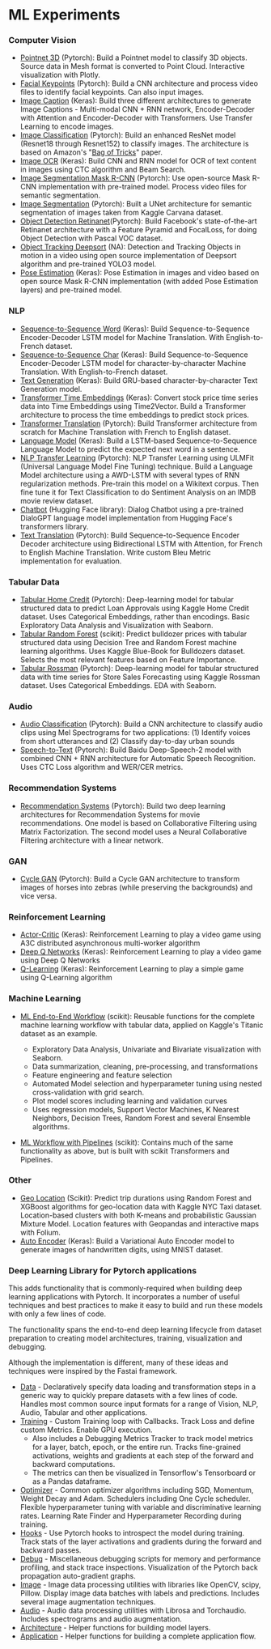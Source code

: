 # ML Experiments

### Computer Vision
- [Pointnet 3D](apps/3D%20Objects%20Pointnet.ipynb) (Pytorch): Build a Pointnet model to classify 3D objects. Source data in Mesh format is converted to Point Cloud. Interactive visualization with Plotly.
- [Facial Keypoints](apps/Facial%20Keypoints.ipynb) (Pytorch): Build a CNN architecture and process video files to identify facial keypoints. Can also input images.
- [Image Caption](apps/Image%20Caption.ipynb) (Keras): Build three different architectures to generate Image Captions - Multi-modal CNN + RNN network, Encoder-Decoder with Attention and Encoder-Decoder with Transformers. Use Transfer Learning to encode images.
- [Image Classification](apps/Image%20Classification.ipynb) (Pytorch): Build an enhanced ResNet model (Resnet18 through Resnet152) to classify images. The architecture is based on Amazon's "[Bag of Tricks](https://arxiv.org/pdf/1812.01187.pdf)" paper.
- [Image OCR](apps/Image%20OCR.ipynb) (Keras): Build CNN and RNN model for OCR of text content in images using CTC algorithm and Beam Search.
- [Image Segmentation Mask R-CNN](apps/Image%20Segmentation%20MaskRCNN.ipynb) (Pytorch): Use open-source Mask R-CNN implementation with pre-trained model. Process video files for semantic segmentation.
- [Image Segmentation](apps/Image%20Segmentation.ipynb) (Pytorch): Built a UNet architecture for semantic segmentation of images taken from Kaggle Carvana dataset.
- [Object Detection Retinanet](apps/Object%20Detection%20Retinanet.ipynb)(Pytorch): Build Facebook's state-of-the-art Retinanet architecture with a Feature Pyramid and FocalLoss, for doing Object Detection with Pascal VOC dataset.
- [Object Tracking Deepsort](apps/Object%20Tracking%20DeepSort.ipynb) (NA): Detection and Tracking Objects in motion in a video using open source implementation of Deepsort algorithm and pre-trained YOLO3 model.
- [Pose Estimation](apps/Pose%20Estimation%20Mask%20R-CNN%20with%20TF%201.ipynb) (Keras): Pose Estimation in images and video based on open source Mask R-CNN implementation (with added Pose Estimation layers) and pre-trained model.

### NLP
- [Sequence-to-Sequence Word](apps/Seq-to-Seq-Word.ipynb) (Keras): Build Sequence-to-Sequence Encoder-Decoder LSTM model for Machine Translation. With English-to-French dataset.
- [Sequence-to-Sequence Char](apps/Seq-to-Seq.ipynb) (Keras): Build Sequence-to-Sequence Encoder-Decoder LSTM model for character-by-character Machine Translation. With English-to-French dataset.
- [Text Generation](apps/Text%20Generation.ipynb) (Keras): Build GRU-based character-by-character Text Generation model.
- [Transformer Time Embeddings](apps/Transformer%20Time%20Embeddings.ipynb) (Keras): Convert stock price time series data into Time Embeddings using Time2Vector. Build a Transformer architecture to process the time embeddings to predict stock prices. 
- [Transformer Translation](apps/Transformer%20Translation.ipynb) (Pytorch): Build Transformer architecture from scratch for Machine Translation with French to English dataset.
- [Language Model](apps/Language%20Model.ipynb) (Keras): Build a LSTM-based Sequence-to-Sequence Language Model to predict the expected next word in a sentence.
- [NLP Transfer Learning](apps/NLP%20Transfer%20Learning%20ULMFit.ipynb) (Pytorch): NLP Transfer Learning using ULMFit (Universal Language Model Fine Tuning) technique. Build a Language Model architecture using a AWD-LSTM with several types of RNN regularization methods. Pre-train this model on a Wikitext corpus. Then fine tune it for Text Classification to do Sentiment Analysis on an IMDB movie review dataset.
- [Chatbot](apps/Chatbot%20DialogGPT.ipynb) (Hugging Face library): Dialog Chatbot using a pre-trained DialoGPT language model implementation from Hugging Face's transformers library.
- [Text Translation](apps/Attention%20Bi-directional%20LSTM.ipynb) (Pytorch): Build Sequence-to-Sequence Encoder Decoder architecture using Bidirectional LSTM with Attention, for French to English Machine Translation. Write custom Bleu Metric implementation for evaluation.

### Tabular Data
- [Tabular Home Credit](apps/Tabular%20Home%20Credit.ipynb) (Pytorch): Deep-learning model for tabular structured data to predict Loan Approvals using Kaggle Home Credit dataset. Uses Categorical Embeddings, rather than encodings. Basic Exploratory Data Analysis and Visualization with Seaborn.
- [Tabular Random Forest](apps/Tabular%20Random%20Forest.ipynb) (scikit): Predict bulldozer prices with tabular structured data using Decision Tree and Random Forest machine learning algorithms. Uses Kaggle Blue-Book for Bulldozers dataset. Selects the most relevant features based on Feature Importance.
- [Tabular Rossman](apps/Tabular%20Rossman.ipynb) (Pytorch): Deep-learning model for tabular structured data with time series for Store Sales Forecasting using Kaggle Rossman dataset. Uses Categorical Embeddings. EDA with Seaborn.

### Audio
- [Audio Classification](apps/Audio%20Classification.ipynb) (Pytorch): Build a CNN architecture to classify audio clips using Mel Spectrograms for two applications: (1) Identify voices from short utterances and (2) Classify day-to-day urban sounds
- [Speech-to-Text](apps/Speech%20To%20Text.ipynb) (Pytorch): Build Baidu Deep-Speech-2 model with combined CNN + RNN architecture for Automatic Speech Recognition. Uses CTC Loss algorithm and WER/CER metrics.

### Recommendation Systems
- [Recommendation Systems](apps/Collaborative%20Filtering.ipynb) (Pytorch): Build two deep learning architectures for Recommendation Systems for movie recommendations. One model is based on Collaborative Filtering using Matrix Factorization. The second model uses a Neural Collaborative Filtering architecture with a linear network.

### GAN
- [Cycle GAN](apps/Cycle%20GAN.ipynb) (Pytorch): Build a Cycle GAN architecture to transform images of horses into zebras (while preserving the backgrounds) and vice versa.

### Reinforcement Learning
- [Actor-Critic](apps/RL%20A3C.ipynb) (Keras): Reinforcement Learning to play a video game using A3C distributed asynchronous multi-worker algorithm
- [Deep Q Networks](apps/RL%20DQN.ipynb) (Keras): Reinforcement Learning to play a video game using Deep Q Networks
- [Q-Learning](apps/RL%20QLearning.ipynb) (Keras): Reinforcement Learning to play a simple game using Q-Learning algorithm

### Machine Learning
- [ML End-to-End Workflow](apps/ml-workflow-utils.ipynb) (scikit): Reusable functions for the complete machine learning workflow with tabular data, applied on Kaggle's Titanic dataset as an example. 
  - Exploratory Data Analysis, Univariate and Bivariate visualization with Seaborn. 
  - Data summarization, cleaning, pre-processing, and transformations
  - Feature engineering and feature selection
  - Automated Model selection and hyperparameter tuning using nested cross-validation with grid search.
  - Plot model scores including learning and validation curves
  - Uses regression models, Support Vector Machines, K Nearest Neighbors, Decision Trees, Random Forest and several Ensemble algorithms.

- [ML Workflow with Pipelines](apps/ml-pipeline-utils.ipynb) (scikit): Contains much of the same functionality as above, but is built with scikit Transformers and Pipelines.

### Other
- [Geo Location](apps/Geo%20Location.ipynb) (Scikit): Predict trip durations using Random Forest and XGBoost algorithms for geo-location data with Kaggle NYC Taxi dataset. Location-based clusters with both K-means and probabilistic Gaussian Mixture Model. Location features with Geopandas and interactive maps with Folium.
- [Auto Encoder](apps/Auto%20Encoder.ipynb) (Keras): Build a Variational Auto Encoder model to generate images of handwritten digits, using MNIST dataset.

### Deep Learning Library for Pytorch applications
This adds functionality that is commonly-required when building deep learning applications with Pytorch. It incorporates a number of useful techniques and best practices to make it easy to build and run these models with only a few lines of code.

The functionality spans the end-to-end deep learning lifecycle from dataset preparation to creating model architectures, training, visualization and debugging. 

Although the implementation is different, many of these ideas and techniques were inspired by the Fastai framework.

- [Data](lib/data_lib.ipynb) - Declaratively specify data loading and transformation steps in a generic way to quickly prepare datasets with a few lines of code. Handles most common source input formats for a range of Vision, NLP, Audio, Tabular and other applications.
- [Training](lib/training_lib.ipynb) - Custom Training loop with Callbacks. Track Loss and define custom Metrics. Enable GPU execution. 
  - Also includes a Debugging Metrics Tracker to track model metrics for a layer, batch, epoch, or the entire run. Tracks fine-grained activations, weights and gradients at each step of the forward and backward computations.
  - The metrics can then be visualized in Tensorflow's Tensorboard or as a Pandas dataframe.
- [Optimizer](lib/optimiser_lib.ipynb) - Common optimizer algorithms including SGD, Momentum, Weight Decay and Adam. Schedulers including One Cycle scheduler. Flexible hyperparameter tuning with variable and discriminative learning rates. Learning Rate Finder and Hyperparameter Recording during training. 
- [Hooks](lib/hooks_lib.ipynb) - Use Pytorch hooks to introspect the model during training. Track stats of the layer activations and gradients during the forward and backward passes.
- [Debug](lib/debug_lib.ipynb) - Miscellaneous debugging scripts for memory and performance profiling, and stack trace inspections. Visualization of the Pytorch back propagation auto-gradient graphs.
- [Image](lib/image_lib.ipynb) - Image data processing utilities with libraries like OpenCV, scipy, Pillow. Display image data batches with labels and predictions. Includes several image augmentation techniques.
- [Audio](lib/audio_lib.ipynb) - Audio data processing utilities with Librosa and Torchaudio. Includes spectrograms and audio augmentation.
- [Architecture](lib/arch_lib.ipynb) - Helper functions for building model layers.
- [Application](lib/arch_lib.ipynb) - Helper functions for building a complete application flow.
